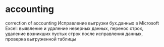 # accounting
correction of accounting
Исправление выгрузки бух.данных в Microsoft Excel:
выявление и удаление неверных данных, перенос строк, удаление возникших пустых строк после исправления данных, проверка выгруженной таблицы
